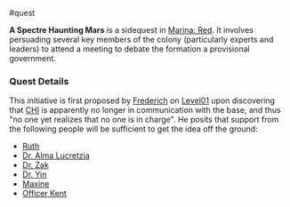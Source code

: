 #quest

**A Spectre Haunting Mars** is a sidequest in [Marina: Red](MarinaTheGame.md). It involves persuading several key members of the colony (particularly experts and leaders) to attend a meeting to debate the formation a provisional government. 


### Quest Details
This initiative is first proposed by [Frederich](Frederich.md) on [Level01](Level01.md) upon discovering that [CHI](CHI.md) is apparently no longer in communication with the base, and thus "no one yet realizes that no one is in charge". He posits that support from the following people will be sufficient to get the idea off the ground:
- [Ruth](Ruth.md)
- [Dr. Alma Lucretzia](DrLu.md)
- [Dr. Zak](DrZak.md)
- [Dr. Yin](DrYin.md)
- [Maxine](Maxine.md)
- [Officer Kent](Kent.md)

